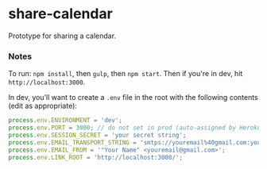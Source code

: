 # share-calendar

Prototype for sharing a calendar.

### Notes

To run: `npm install`, then `gulp`, then `npm start`. Then if you're in dev, hit `http://localhost:3000`.

In dev, you'll want to create a `.env` file in the root with the following contents (edit as appropriate):

```javascript
process.env.ENVIRONMENT = 'dev';
process.env.PORT = 3000; // do not set in prod (auto-assigned by Heroku)
process.env.SESSION_SECRET = 'your secret string';
process.env.EMAIL_TRANSPORT_STRING = 'smtps://youremail%40gmail.com:yourpass@smtp.gmail.com';
process.env.EMAIL_FROM = '"Your Name" <youremail@gmail.com>';
process.env.LINK_ROOT = 'http://localhost:3000/';
```
